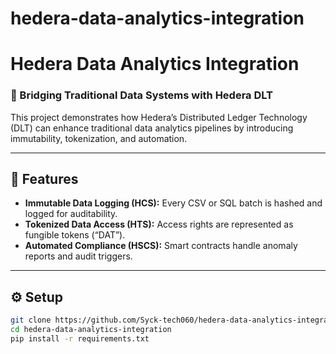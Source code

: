 # hedera-data-analytics-integration

# Hedera Data Analytics Integration
### 🚀 Bridging Traditional Data Systems with Hedera DLT

This project demonstrates how Hedera’s Distributed Ledger Technology (DLT) can enhance traditional data analytics pipelines by introducing immutability, tokenization, and automation.

---

## 🧩 Features
- **Immutable Data Logging (HCS):** Every CSV or SQL batch is hashed and logged for auditability.  
- **Tokenized Data Access (HTS):** Access rights are represented as fungible tokens (“DAT”).  
- **Automated Compliance (HSCS):** Smart contracts handle anomaly reports and audit triggers.

---

## ⚙️ Setup
```bash
git clone https://github.com/Syck-tech060/hedera-data-analytics-integration
cd hedera-data-analytics-integration
pip install -r requirements.txt
